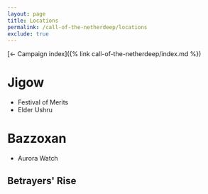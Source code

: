 ```yaml
---
layout: page
title: Locations
permalink: /call-of-the-netherdeep/locations
exclude: true
---
```


[&larr; Campaign index]({% link call-of-the-netherdeep/index.md %})

# Jigow

- Festival of Merits
- Elder Ushru

# Bazzoxan

- Aurora Watch

## Betrayers' Rise
